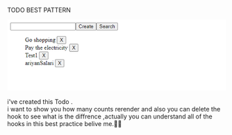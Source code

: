 TODO BEST PATTERN 

<img src='/public/todo.png'/>

i've created this Todo .<br/>
i want to show you how many counts rerender and also you can delete the hook to see what is the diffrence ,actually you can understand all of the hooks in this best practice belive me.🕵️‍♂️

